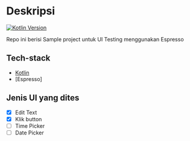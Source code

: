 # Deskripsi
[![Kotlin Version](https://img.shields.io/badge/Kotlin-1.3.50-blue.svg)](https://kotlinlang.org)

Repo ini berisi Sample project untuk UI Testing menggunakan Espresso

## Tech-stack
* [Kotlin](https://kotlinlang.org/) 
* [Espresso]

## Jenis UI yang dites
* [x] Edit Text
* [x] Klik button
* [ ] Time Picker
* [ ] Date Picker
